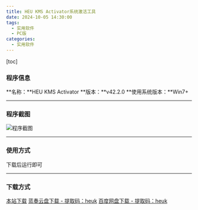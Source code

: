 ```yaml
---
title: HEU KMS Activator系统激活工具
date: 2024-10-05 14:30:00
tags:
  - 实用软件
  - PC版
categories:
  - 实用软件
---
```


[toc]

### 程序信息

**名称：**HEU KMS Activator
**版本：**v42.2.0
**使用系统版本：**Win7+

---

### 程序截图

![程序截图](https://cdn-jsdelivr.pages.dev/gh/Niomaor/hexoimages@main/1728110057000.png)

---

### 使用方式

下载后运行即可

---

### 下载方式

[本站下载](https://hub.tplus.eu.org/Niomaor/dlfiles/raw/master/HEU_KMS_Activator_v42.2.0.exe)
[蓝奏云盘下载 - 提取码：heuk](https://wwqd.lanzoul.com/inQ9o2bojene)
[百度网盘下载 - 提取码：heuk](https://pan.baidu.com/s/1fYOZ22VxPkkL4HE-Urk_Lw?pwd=heuk)